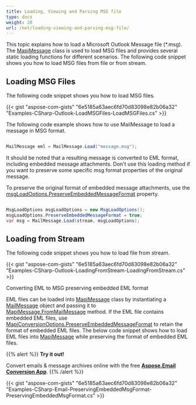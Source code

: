 ```yaml
---
title: Loading, Viewing and Parsing MSG file
type: docs
weight: 20
url: /net/loading-viewing-and-parsing-msg-file/
---
```



This topic explains how to load a Microsoft Outlook Message file (*.msg). The [MapiMessage](https://apireference.aspose.com/email/net/aspose.email.mapi/mapimessage) class is used to load MSG files and provides several static loading functions for different scenarios. The following code snippet shows you how to load MSG files from file or from stream.
## **Loading MSG Files**
The following code snippet shows you how to load MSG files.



{{< gist "aspose-com-gists" "6e5185a63aec6fd70d83098e82b06a32" "Examples-CSharp-Outlook-LoadMSGFiles-LoadMSGFiles.cs" >}}

The following code example shows how to use MailMessage to load a message in MSG format.

```csharp

MailMessage eml = MailMessage.Load("message.msg");

```

It should be noted that a resulting message is converted to EML format, including embedded message attachments. Don't use this loading method if you want to preserve some specific msg format properties of the original message.

To preserve the original format of embedded message attachments, use the [msgLoadOptions.PreserveEmbeddedMessageFormat](https://apireference.aspose.com/email/net/aspose.email/loadoptions/properties/preserveembeddedmessageformat) property.

```csharp

MsgLoadOptions msgLoadOptions = new MsgLoadOptions();
msgLoadOptions.PreserveEmbeddedMessageFormat = true;
var msg = MailMessage.Load(stream, msgLoadOptions);

```

## **Loading from Stream**
The following code snippet shows you how to load file from stream.



{{< gist "aspose-com-gists" "6e5185a63aec6fd70d83098e82b06a32" "Examples-CSharp-Outlook-LoadingFromStream-LoadingFromStream.cs" >}}

Converting EML to MSG preserving embedded EML format

EML files can be loaded into [MapiMessage](https://apireference.aspose.com/email/net/aspose.email.mapi/mapimessage) class by instantiating a [MailMessage](https://apireference.aspose.com/email/net/aspose.email/mailmessage) object and passing it to [MapiMessage.FromMailMessage](https://apireference.aspose.com/email/net/aspose.email.mapi/mapimessage/methods/frommailmessage/index) method. If the EML file contains embedded EML files, use [MapiConversionOptions.PreserveEmbeddedMessageFormat](https://apireference.aspose.com/email/net/aspose.email.mapi/mapiconversionoptions/properties/preserveembeddedmessageformat) to retain the format of embedded EML files. The below code snippet shows how to load EML files into [MapiMessage](https://apireference.aspose.com/email/net/aspose.email.mapi/mapimessage) while preserving the format of embedded EML files.

{{% alert %}}
**Try it out!**

Convert emails & message archives online with the free [**Aspose.Email Conversion App**](https://products.aspose.app/email/Conversion).
{{% /alert %}}


{{< gist "aspose-com-gists" "6e5185a63aec6fd70d83098e82b06a32" "Examples-CSharp-Email-PreservingEmbeddedMsgFormat-PreservingEmbeddedMsgFormat.cs" >}}
